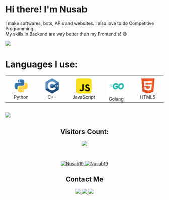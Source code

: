 <h1>Hi there! I'm Nusab</h1>

<p>I make softwares, bots, APIs and websites. I also love to do Competitive Programming.
    <br>
My skills in Backend are way better than my Frontend's! 😅
</p>

<img src="https://user-images.githubusercontent.com/73097560/115834477-dbab4500-a447-11eb-908a-139a6edaec5c.gif" />
<h1>Languages I use:</h1>
<div align="center">
    <table>
        <tr>
            <td align="center" width="96">
                <img src="https://raw.githubusercontent.com/Nusab19/Nusab19/main/images/python.svg" width="48"
                    height="48" alt="Python" />
                <br /> Python
            </td>
            <td align="center" width="96">
                <img src="https://raw.githubusercontent.com/Nusab19/Nusab19/main/images/cpp.svg" width="48" height="48"
                    alt="C++" />
                <br /> C++
            </td>
            <td align="center" width="96">
                <img src="https://raw.githubusercontent.com/Nusab19/Nusab19/main/images/javascript.svg" width="48"
                    height="48" alt="JavaScript" />
                <br /> JavaScript
            </td>
            <td align="center" width="96">
                <img src="https://raw.githubusercontent.com/Nusab19/Nusab19/main/images/golang.svg" width="60"
                    height="60" alt="Golang" />
                <br /> Golang
            </td>
            <td align="center" width="96">
                <img src="https://raw.githubusercontent.com/Nusab19/Nusab19/main/images/html.svg" width="48" height="48"
                    alt="HTML5" />
                <br /> HTML5
            </td>
        </tr>
    </table>
</div>
<br />
<img src="https://user-images.githubusercontent.com/73097560/115834477-dbab4500-a447-11eb-908a-139a6edaec5c.gif" />
<h2 align="center">Visitors Count:</h2>
<p align="center">
    <img height="50" src="https://profile-counter.glitch.me/Nusab19/count.svg" />
</p>
<br />
<p align="center">
    <a href="https://github.com/Nusab19">
        <img height="191px"
            src="https://github-readme-stats.vercel.app/api/top-langs?username=Nusab19&show_icons=true&locale=en&layout=compact"
            alt="Nusab19" />
        <img height="191px" src="https://github-readme-stats.vercel.app/api?username=Nusab19&show_icons=true&locale=en"
            alt="Nusab19" />
    </a>
</p>
<h2 align="center">Contact Me</h2>
<div align="center">
    <a href="https://t.me/Nusab19" target="_blank">
        <img height="23px"
            src="https://img.shields.io/badge/-Nusab19-00a5c9?style=flat&logo=Telegram&logoColor=white" />
    </a>
    <a href="https://www.linkedin.com/in/nusabtaha" target="_blank">
        <img height="23px"
            src="https://img.shields.io/badge/-Nusab Taha-blue?style=flat&logo=Linkedin&logoColor=white" />
    </a>
    <a href="mailto:nusabtaha33@gmail.com">
        <img height="23px" src="https://img.shields.io/badge/-Nusab-d14836?style=flat&logo=Gmail&logoColor=white" />
    </a>
</div>
